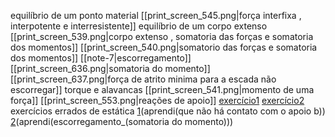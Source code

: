 equilíbrio de um ponto material
[[print_screen_545.png|força  interfixa , interpotente e interresistente]]
equilíbrio de um corpo extenso
	[[print_screen_539.png|corpo extenso , somatoria das forças e somatoria dos momentos]]
	[[print_screen_540.png|somatorio das forças e somatoria dos momentos]]
	[[note-7|escorregamento]]
		[[print_screen_636.png|somatoria do momento]]
		[[print_screen_637.png|força de atrito minima para a escada não escorregar]]
	torque e alavancas
		 [[print_screen_541.png|momento de uma força]]
    [[print_screen_553.png|reações de apoio]]
		[exercício1](https://www.youtube.com/watch?v=UUGIWTlPHxg&list=PL1pKL9mHgyrLoFFkwGnbK9wHtMXRbNSec&index=4)
		[exercício2](https://www.qconcursos.com/questoes-militares/questoes/c8826f94-59)
exercícios errados de estática
	[1](https://www.qconcursos.com/questoes-militares/questoes/75fbdeb8-55)(aprendi(que não há contato com o apoio b))
	[2](https://www.qconcursos.com/questoes-militares/questoes/44efc37e-53)(aprendi(escorregamento_(somatoria do momento)))
 